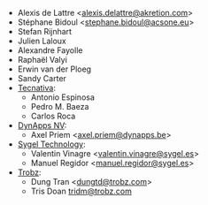 - Alexis de Lattre \<<alexis.delattre@akretion.com>\>
- Stéphane Bidoul \<<stephane.bidoul@acsone.eu>\>
- Stefan Rijnhart
- Julien Laloux
- Alexandre Fayolle
- Raphaël Valyi
- Erwin van der Ploeg
- Sandy Carter
- [Tecnativa](https://www.tecnativa.com):
  - Antonio Espinosa
  - Pedro M. Baeza
  - Carlos Roca
- [DynApps NV](https://www.dynapps.be):
  - Axel Priem \<<axel.priem@dynapps.be>\>
- [Sygel Technology](https://www.sygel.es):
  - Valentin Vinagre \<<valentin.vinagre@sygel.es>\>
  - Manuel Regidor \<<manuel.regidor@sygel.es>\>
- [Trobz](https://trobz.com):
  - Dung Tran \<<dungtd@trobz.com>\>
  -  Tris Doan <tridm@trobz.com>
